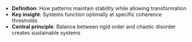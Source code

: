 - **Definition**: How patterns maintain stability while allowing transformation
- **Key insight**: Systems function optimally at specific coherence thresholds
- **Central principle**: Balance between rigid order and chaotic disorder creates sustainable systems